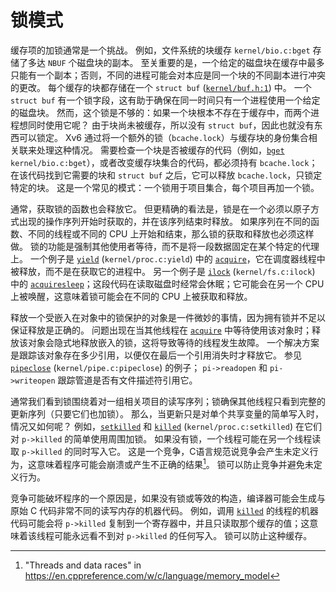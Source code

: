 # 锁模式

缓存项的加锁通常是一个挑战。
例如，文件系统的块缓存 `kernel/bio.c:bget` 存储了多达 `NBUF` 个磁盘块的副本。
至关重要的是，一个给定的磁盘块在缓存中最多只能有一个副本；否则，不同的进程可能会对本应是同一个块的不同副本进行冲突的更改。
每个缓存的块都存储在一个 `struct buf` ([`kernel/buf.h:1`](/source/xv6-riscv/kernel/buf.h.md#L1)) 中。
一个 `struct buf` 有一个锁字段，这有助于确保在同一时间只有一个进程使用一个给定的磁盘块。
然而，这个锁是不够的：如果一个块根本不存在于缓存中，而两个进程想同时使用它呢？
由于块尚未被缓存，所以没有 `struct buf`，因此也就没有东西可以锁定。
Xv6 通过将一个额外的锁（`bcache.lock`）与缓存块的身份集合相关联来处理这种情况。
需要检查一个块是否被缓存的代码（例如，[`bget`](/source/xv6-riscv/kernel/bio.c.md) `kernel/bio.c:bget`），或者改变缓存块集合的代码，都必须持有 `bcache.lock`；在该代码找到它需要的块和 `struct buf` 之后，它可以释放 `bcache.lock`，只锁定特定的块。
这是一个常见的模式：一个锁用于项目集合，每个项目再加一个锁。

通常，获取锁的函数也会释放它。
但更精确的看法是，锁是在一个必须以原子方式出现的操作序列开始时获取的，并在该序列结束时释放。
如果序列在不同的函数、不同的线程或不同的 CPU 上开始和结束，那么锁的获取和释放也必须这样做。
锁的功能是强制其他使用者等待，而不是将一段数据固定在某个特定的代理上。
一个例子是 [`yield`](/source/xv6-riscv/kernel/defs.h.md) (`kernel/proc.c:yield`) 中的 [`acquire`](/source/xv6-riscv/kernel/defs.h.md)，它在调度器线程中被释放，而不是在获取它的进程中。
另一个例子是 [`ilock`](/source/xv6-riscv/kernel/defs.h.md) (`kernel/fs.c:ilock`) 中的 [`acquiresleep`](/source/xv6-riscv/kernel/defs.h.md)；这段代码在读取磁盘时经常会休眠；它可能会在另一个 CPU 上被唤醒，这意味着锁可能会在不同的 CPU 上被获取和释放。

释放一个受嵌入在对象中的锁保护的对象是一件微妙的事情，因为拥有锁并不足以保证释放是正确的。
问题出现在当其他线程在 [`acquire`](/source/xv6-riscv/kernel/defs.h.md) 中等待使用该对象时；释放该对象会隐式地释放嵌入的锁，这将导致等待的线程发生故障。
一个解决方案是跟踪该对象存在多少引用，以便仅在最后一个引用消失时才释放它。
参见 [`pipeclose`](/source/xv6-riscv/kernel/defs.h.md) (`kernel/pipe.c:pipeclose`) 的例子；
`pi->readopen` 和 `pi->writeopen` 跟踪管道是否有文件描述符引用它。

通常我们看到锁围绕着对一组相关项目的读写序列；锁确保其他线程只看到完整的更新序列（只要它们也加锁）。
那么，当更新只是对单个共享变量的简单写入时，情况又如何呢？
例如，[`setkilled`](/source/xv6-riscv/kernel/defs.h.md) 和 [`killed`](/source/xv6-riscv/kernel/defs.h.md) (`kernel/proc.c:setkilled`) 在它们对 `p->killed` 的简单使用周围加锁。
如果没有锁，一个线程可能在另一个线程读取 `p->killed` 的同时写入它。
这是一个竞争，C语言规范说竞争会产生未定义行为，这意味着程序可能会崩溃或产生不正确的结果[^1]。
锁可以防止竞争并避免未定义行为。

竞争可能破坏程序的一个原因是，如果没有锁或等效的构造，编译器可能会生成与原始 C 代码非常不同的读写内存的机器代码。
例如，调用 [`killed`](/source/xv6-riscv/kernel/defs.h.md) 的线程的机器代码可能会将 `p->killed` 复制到一个寄存器中，并且只读取那个缓存的值；这意味着该线程可能永远看不到对 `p->killed` 的任何写入。
锁可以防止这种缓存。

[^1]: "Threads and data races" in https://en.cppreference.com/w/c/language/memory_model